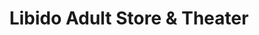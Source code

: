 ---
title: "Libido Adult Store & Theater"
url: /reno/libido-adult-store-and-theater/
shop: erotic
---